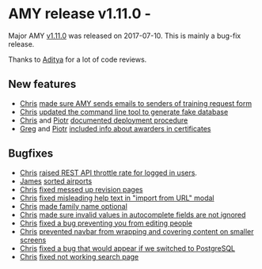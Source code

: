 # AMY release v1.11.0 -

Major AMY [v1.11.0][] was released on 2017-07-10.
This is mainly a bug-fix release.

Thanks to [Aditya][] for a lot of code reviews.

## New features

* [Chris][] [made sure AMY sends emails to senders of training request form](https://github.com/swcarpentry/amy/issues/1088)
* [Chris][] [updated the command line tool to generate fake database](https://github.com/swcarpentry/amy/issues/1142)
* [Chris][] and [Piotr][] [documented deployment procedure](https://github.com/swcarpentry/amy/issues/955)
* [Greg][] and [Piotr][] [included info about awarders in certificates](https://github.com/swcarpentry/amy/pull/1115)

## Bugfixes

* [Chris][] [raised REST API throttle rate for logged in users](https://github.com/swcarpentry/amy/pull/1206).
* [James][] [sorted airports](https://github.com/swcarpentry/amy/issues/1193)
* [Chris][] [fixed messed up revision pages](https://github.com/swcarpentry/amy/issues/1083)
* [Chris][] [fixed misleading help text in "import from URL" modal](https://github.com/swcarpentry/amy/pull/1170)
* [Chris][] [made family name optional](https://github.com/swcarpentry/amy/issues/1076)
* [Chris][] [made sure invalid values in autocomplete fields are not ignored](https://github.com/swcarpentry/amy/issues/1154)
* [Chris][] [fixed a bug preventing you from editing people](https://github.com/swcarpentry/amy/issues/1185)
* [Chris][] [prevented navbar from wrapping and covering content on smaller screens](https://github.com/swcarpentry/amy/issues/1166)
* [Chris][] [fixed a bug that would appear if we switched to PostgreSQL](https://github.com/swcarpentry/amy/issues/1044)
* [Chris][] [fixed not working search page](https://github.com/swcarpentry/amy/issues/1175)

[v1.11.0]: https://github.com/swcarpentry/amy/milestone/39
[Chris]: https://github.com/chrismedrela
[James]: https://github.com/jameshiebert
[Aditya]: https://github.com/narayanaditya95
[Greg]: https://github.com/gvwilson
[Piotr]: https://github.com/pbanaszkiewicz
